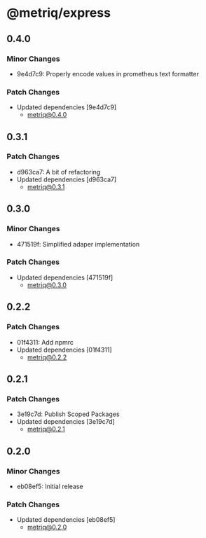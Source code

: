# @metriq/express

## 0.4.0

### Minor Changes

- 9e4d7c9: Properly encode values in prometheus text formatter

### Patch Changes

- Updated dependencies [9e4d7c9]
    - metriq@0.4.0

## 0.3.1

### Patch Changes

- d963ca7: A bit of refactoring
- Updated dependencies [d963ca7]
    - metriq@0.3.1

## 0.3.0

### Minor Changes

- 471519f: Simplified adaper implementation

### Patch Changes

- Updated dependencies [471519f]
    - metriq@0.3.0

## 0.2.2

### Patch Changes

- 01f4311: Add npmrc
- Updated dependencies [01f4311]
    - metriq@0.2.2

## 0.2.1

### Patch Changes

- 3e19c7d: Publish Scoped Packages
- Updated dependencies [3e19c7d]
    - metriq@0.2.1

## 0.2.0

### Minor Changes

- eb08ef5: Initial release

### Patch Changes

- Updated dependencies [eb08ef5]
    - metriq@0.2.0
